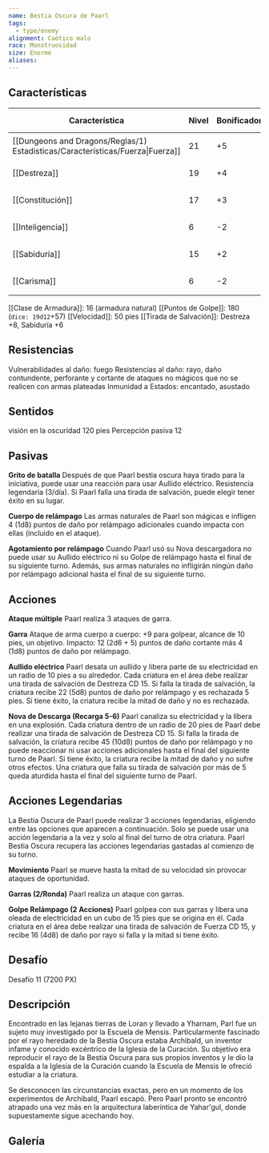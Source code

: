 ```yaml
---
name: Bestia Oscura de Paarl
tags:
  - type/enemy
alignment: Caótico malo
race: Monstruosidad
size: Enorme
aliases:
---
```


## Características

| Característica                                                                 | Nivel | Bonificador | Lanzar dado      |
| ------------------------------------------------------------------------------ | ----- | ----------- | ---------------- |
| [[Dungeons and Dragons/Reglas/1) Estadisticas/Características/Fuerza\|Fuerza]] | 21    | +5          | `dice: 1d20 + 0` |
| [[Destreza]]                                                                   | 19    | +4          | `dice: 1d20 + 0` |
| [[Constitución]]                                                               | 17    | +3          | `dice: 1d20 + 0` |
| [[Inteligencia]]                                                               | 6     | -2          | `dice: 1d20 + 0` |
| [[Sabiduría]]                                                                  | 15    | +2          | `dice: 1d20 + 0` |
| [[Carisma]]                                                                    | 6     | -2          | `dice: 1d20 + 0` |

[[Clase de Armadura]]: 16 (armadura natural)
[[Puntos de Golpe]]: 180 (`dice: 19d12`+57)
[[Velocidad]]: 50 pies
[[Tirada de Salvación]]: Destreza +8, Sabiduría +6

## Resistencias

Vulnerabilidades al daño: fuego
Resistencias al daño: rayo, daño contundente, perforante y cortante de ataques no mágicos que no se realicen con armas plateadas
Inmunidad a Estados: encantado, asustado

## Sentidos

visión en la oscuridad 120 pies
Percepción pasiva 12

## Pasivas

**Grito de batalla**
Después de que Paarl bestia oscura haya tirado para la iniciativa, puede usar una reacción para usar Aullido eléctrico. Resistencia legendaria (3/día). Si Paarl falla una tirada de salvación, puede elegir tener éxito en su lugar.

**Cuerpo de relámpago**
Las armas naturales de Paarl son mágicas e infligen 4 (1d8) puntos de daño por relámpago adicionales cuando impacta con ellas (incluido en el ataque).

**Agotamiento por relámpago**
Cuando Paarl usó su Nova descargadora no puede usar su Aullido eléctrico ni su Golpe de relámpago hasta el final de su siguiente turno. Además, sus armas naturales no infligirán  ningún daño por relámpago adicional hasta el final de su siguiente turno.

## Acciones

**Ataque múltiple**
Paarl realiza 3 ataques de garra.

**Garra**
Ataque de arma cuerpo a cuerpo: +9 para golpear, alcance de 10 pies, un objetivo.
Impacto: 12 (2d6 + 5) puntos de daño cortante más 4 (1d8) puntos de daño por relámpago.

**Aullido eléctrico**
Paarl desata un aullido y libera parte de su electricidad en un radio de 10 pies a su alrededor. Cada criatura en el área debe realizar una tirada de salvación de Destreza CD 15. Si falla la tirada de salvación, la criatura recibe 22 (5d8) puntos de daño por relámpago y es rechazada 5 pies. Si tiene éxito, la criatura recibe la mitad de daño y no es rechazada.

**Nova de Descarga (Recarga 5-6)**
Paarl canaliza su electricidad y la libera en una explosión. Cada criatura dentro de un radio de 20 pies de Paarl debe realizar una tirada de salvación de Destreza CD 15. Si falla la tirada de salvación, la criatura recibe 45 (10d8) puntos de daño por relámpago y no puede reaccionar ni usar acciones adicionales hasta el final del siguiente
turno de Paarl. Si tiene éxito, la criatura recibe la mitad de daño y no sufre otros efectos. Una criatura que falla su tirada de salvación por más de 5 queda aturdida hasta el final del siguiente turno de Paarl. 

## Acciones Legendarias

La Bestia Oscura de Paarl puede realizar 3 acciones legendarias, eligiendo entre las opciones que aparecen a continuación. Solo se puede usar una acción legendaria a la vez y solo al final del turno de otra criatura. Paarl Bestia Oscura recupera las acciones legendarias gastadas al comienzo de su turno.

**Movimiento**
Paarl se mueve hasta la mitad de su velocidad sin provocar ataques de oportunidad.

**Garras (2/Ronda)**
Paarl realiza un ataque con garras.

**Golpe Relámpago (2 Acciones)**
Paarl golpea con sus garras y libera una oleada de electricidad en un cubo de 15 pies que se origina en él. Cada criatura en el área debe realizar una tirada de salvación de Fuerza CD 15, y recibe 16 (4d8) de daño por rayo si falla y la mitad si tiene éxito.

## Desafío

Desafío 11 (7200 PX)

## Descripción

Encontrado en las lejanas tierras de Loran y llevado a Yharnam, Parl fue un sujeto muy investigado por la Escuela de Mensis. Particularmente fascinado por el rayo heredado de la Bestia Oscura estaba Archibald, un inventor infame y conocido excéntrico de la Iglesia de la
Curación. Su objetivo era reproducir el rayo de la Bestia Oscura para sus propios inventos y le dio la espalda a la Iglesia de la Curación cuando la Escuela de Mensis le ofreció estudiar a la criatura.

Se desconocen las circunstancias exactas, pero en un momento de los experimentos de Archibald, Paarl escapó. Pero Paarl pronto se encontró atrapado una vez más en la arquitectura laberíntica de Yahar'gul, donde supuestamente sigue acechando hoy.

## Galería


